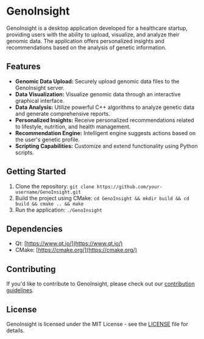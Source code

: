 # GenoInsight

GenoInsight is a desktop application developed for a healthcare startup, providing users with the ability to upload, visualize, and analyze their genomic data. The application offers personalized insights and recommendations based on the analysis of genetic information.

## Features

- **Genomic Data Upload:** Securely upload genomic data files to the GenoInsight server.
- **Data Visualization:** Visualize genomic data through an interactive graphical interface.
- **Data Analysis:** Utilize powerful C++ algorithms to analyze genetic data and generate comprehensive reports.
- **Personalized Insights:** Receive personalized recommendations related to lifestyle, nutrition, and health management.
- **Recommendation Engine:** Intelligent engine suggests actions based on the user's genetic profile.
- **Scripting Capabilities:** Customize and extend functionality using Python scripts.

## Getting Started

1. Clone the repository: `git clone https://github.com/your-username/GenoInsight.git`
2. Build the project using CMake: `cd GenoInsight && mkdir build && cd build && cmake .. && make`
3. Run the application: `./GenoInsight`

## Dependencies

- Qt: [https://www.qt.io/](https://www.qt.io/)
- CMake: [https://cmake.org/](https://cmake.org/)

## Contributing

If you'd like to contribute to GenoInsight, please check out our [contribution guidelines](CONTRIBUTING.md).

## License

GenoInsight is licensed under the MIT License - see the [LICENSE](LICENSE) file for details.
